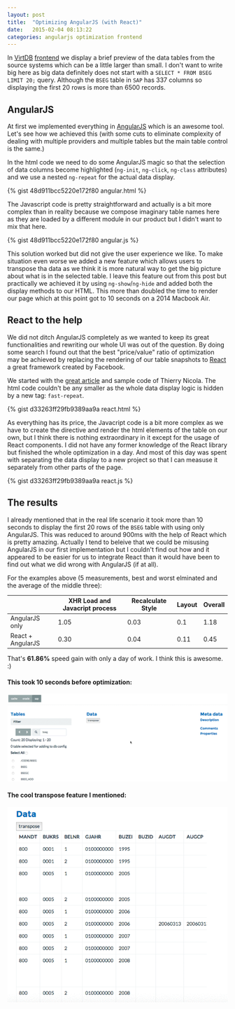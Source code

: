 ```yaml
---
layout: post
title:  "Optimizing AngularJS (with React)"
date:   2015-02-04 08:13:22
categories: angularjs optimization frontend
---
```

In [VirtDB](http://www.virtdb.com) [frontend](http://www.github.com/starschema/virtdb-gui) we display a brief preview of the data tables from the source systems which can be a little larger than small. I don't want to write big here as big data definitely does not start with a ```SELECT * FROM BSEG LIMIT 20;``` query. Although the ```BSEG``` table in ```SAP``` has 337 columns so displaying the first 20 rows is more than 6500 records.

## AngularJS ##
At first we implemented everything in [AngularJS](https://angularjs.org/) which is an awesome tool. Let's see how we achieved this (with some cuts to eliminate complexity of dealing with multiple providers and multiple tables but the main table control is the same.)

In the html code we need to do some AngularJS magic so that the selection of data columns become highlighted (```ng-init```, ```ng-click```, ```ng-class``` attributes) and we use a nested ```ng-repeat``` for the actual data display.

{% gist 48d911bcc5220e172f80 angular.html %}

The Javascript code is pretty straightforward and actually is a bit more complex than in reality because we compose imaginary table names here as they are loaded by a different module in our product but I didn't want to mix that here.

{% gist 48d911bcc5220e172f80 angular.js %}

This solution worked but did not give the user experience we like. To make situation even worse we added a new feature which allows users to transpose tha data as we think it is more natural way to get the big picture about what is in the selected table. I leave this feature out from this post but practically we achieved it by using ```ng-show```/```ng-hide``` and added both the display methods to our HTML. This more than doubled the time to render our page which at this point got to 10 seconds on a 2014 Macbook Air.

## React to the help ##

We did not ditch AngularJS completely as we wanted to keep its great functionalities and rewriting our whole UI was out of the question. By doing some search I found out that the best "price/value" ratio of optimization may be achieved by replacing the rendering of our table snapshots to [React](http://http://facebook.github.io/react/) a great framework created by Facebook.

We started with the [great article](http://www.williambrownstreet.net/blog/2014/04/faster-angularjs-rendering-angularjs-and-reactjs/) and sample code of Thierry Nicola. The html code couldn't be any smaller as the whole data display logic is hidden by a new tag: ```fast-repeat```.

{% gist d33263ff29fb9389aa9a react.html %}

As everything has its price, the Javacript code is a bit more complex as we have to create the directive and render the html elements of the table on our own, but I think there is nothing extraordinary in it except for the usage of React components. I did not have any former knowledge of the React library but finished the whole optimization in a day. And most of this day was spent with separating the data display to a new project so that I can measuse it separately from other parts of the page.

{% gist d33263ff29fb9389aa9a react.js %}

## The results ##

I already mentioned that in the real life scenario it took more than 10 seconds to display the first 20 rows of the ```BSEG``` table with using only AngularJS. This was reduced to around 900ms with the help of React which is pretty amazing. Actually I tend to beleive that we could be misusing AngularJS in our first implementation but I couldn't find out how and it appeared to be easier for us to integrate React than it would have been to find out what we did wrong with AngularJS (if at all).

For the examples above (5 measurements, best and worst elminated and the average of the middle three):  

|                    | XHR Load and Javacript process | Recalculate Style | Layout | Overall |
| ---------------    | ------------------------------ | ----------------- | ------ | ------- |
| AngularJS only     |        1.05                    |         0.03      |  0.1   | 1.18    |
| React + AngularJS  |        0.30                    |         0.04      |  0.11  | 0.45    |

That's **61.86%** speed gain with only a day of work. I think this is awesome. :)

#### This took 10 seconds before optimization: ####
![This took 10 seconds before](/assets/7DouJPnYwg.gif)

#### The cool transpose feature I mentioned: ####
![This took 10 seconds before](/assets/8Ps7Sz4QbH.gif)
